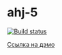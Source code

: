 # ahj-5

[![Build status](https://ci.appveyor.com/api/projects/status/vjfadl4anbf7t48x?svg=true)](https://ci.appveyor.com/project/SergExy/ahj-5)

[Ссылка на дэмо](https://sergexy.github.io/ahj-5/)